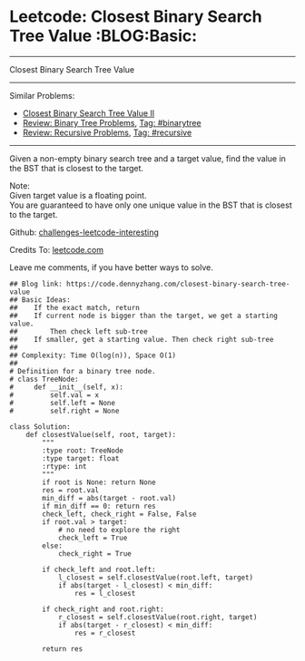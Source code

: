 # Leetcode: Closest Binary Search Tree Value     :BLOG:Basic:


---

Closest Binary Search Tree Value  

---

Similar Problems:  
-   [Closest Binary Search Tree Value II](https://code.dennyzhang.com/closest-binary-search-tree-value-ii)
-   [Review: Binary Tree Problems](https://code.dennyzhang.com/review-binarytree), [Tag: #binarytree](https://code.dennyzhang.com/tag/binarytree)
-   [Review: Recursive Problems](https://code.dennyzhang.com/review-recursive), [Tag: #recursive](https://code.dennyzhang.com/tag/recursive)

---

Given a non-empty binary search tree and a target value, find the value in the BST that is closest to the target.  

Note:  
Given target value is a floating point.  
You are guaranteed to have only one unique value in the BST that is closest to the target.  

Github: [challenges-leetcode-interesting](https://github.com/DennyZhang/challenges-leetcode-interesting/tree/master/closest-binary-search-tree-value)  

Credits To: [leetcode.com](https://leetcode.com/problems/closest-binary-search-tree-value/description/)  

Leave me comments, if you have better ways to solve.  

    ## Blog link: https://code.dennyzhang.com/closest-binary-search-tree-value
    ## Basic Ideas:
    ##    If the exact match, return
    ##    If current node is bigger than the target, we get a starting value.
    ##        Then check left sub-tree
    ##    If smaller, get a starting value. Then check right sub-tree
    ##
    ## Complexity: Time O(log(n)), Space O(1)
    ##
    # Definition for a binary tree node.
    # class TreeNode:
    #     def __init__(self, x):
    #         self.val = x
    #         self.left = None
    #         self.right = None
    
    class Solution:
        def closestValue(self, root, target):
            """
            :type root: TreeNode
            :type target: float
            :rtype: int
            """
            if root is None: return None
            res = root.val
            min_diff = abs(target - root.val)
            if min_diff == 0: return res
            check_left, check_right = False, False
            if root.val > target:
                # no need to explore the right
                check_left = True
            else:
                check_right = True
    
            if check_left and root.left:
                l_closest = self.closestValue(root.left, target)
                if abs(target - l_closest) < min_diff:
                    res = l_closest
    
            if check_right and root.right:
                r_closest = self.closestValue(root.right, target)
                if abs(target - r_closest) < min_diff:
                    res = r_closest
    
            return res